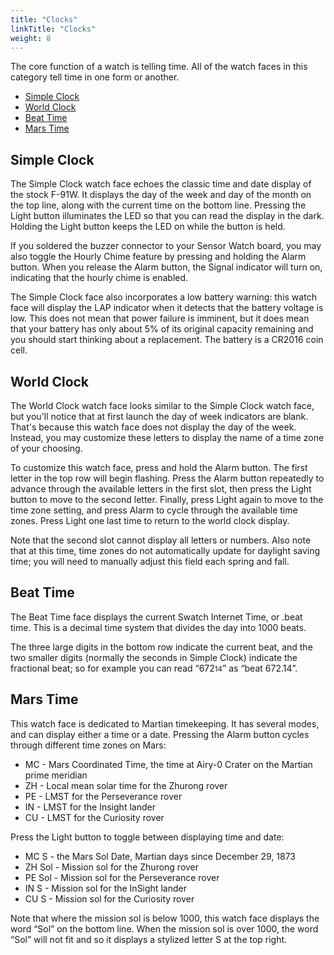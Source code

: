 ```yaml
---
title: "Clocks"
linkTitle: "Clocks"
weight: 8
---
```

The core function of a watch is telling time. All of the watch faces in this category tell time in one form or another.

* [Simple Clock](#simple-clock)
* [World Clock](#world-clock)
* [Beat Time](#beat-time)
* [Mars Time](#mars-time)

Simple Clock
------------

The Simple Clock watch face echoes the classic time and date display of the stock F-91W. It displays the day of the week and day of the month on the top line, along with the current time on the bottom line. Pressing the Light button illuminates the LED so that you can read the display in the dark. Holding the Light button keeps the LED on while the button is held.

If you soldered the buzzer connector to your Sensor Watch board, you may also toggle the Hourly Chime feature by pressing and holding the Alarm button. When you release the Alarm button, the Signal indicator will turn on, indicating that the hourly chime is enabled.

The Simple Clock face also incorporates a low battery warning: this watch face will display the LAP indicator when it detects that the battery voltage is low. This does not mean that power failure is imminent, but it does mean that your battery has only about 5% of its original capacity remaining and you should start thinking about a replacement. The battery is a CR2016 coin cell.

World Clock
-----------

The World Clock watch face looks similar to the Simple Clock watch face, but you'll notice that at first launch the day of week indicators are blank. That's because this watch face does not display the day of the week. Instead, you may customize these letters to display the name of a time zone of your choosing.

To customize this watch face, press and hold the Alarm button. The first letter in the top row will begin flashing. Press the Alarm button repeatedly to advance through the available letters in the first slot, then press the Light button to move to the second letter. Finally, press Light again to move to the time zone setting, and press Alarm to cycle through the available time zones. Press Light one last time to return to the world clock display.

Note that the second slot cannot display all letters or numbers. Also note that at this time, time zones do not automatically update for daylight saving time; you will need to manually adjust this field each spring and fall.

Beat Time
---------

The Beat Time face displays the current Swatch Internet Time, or .beat time. This is a decimal time system that divides the day into 1000 beats.

The three large digits in the bottom row indicate the current beat, and the two smaller digits (normally the seconds in Simple Clock) indicate the fractional beat; so for example you can read “672<small>14</small>” as “beat 672.14”.

Mars Time
---------

This watch face is dedicated to Martian timekeeping. It has several modes, and can display either a time or a date. Pressing the Alarm button cycles through different time zones on Mars:

* MC - Mars Coordinated Time, the time at Airy-0 Crater on the Martian prime meridian
* ZH - Local mean solar time for the Zhurong rover
* PE - LMST for the Perseverance rover
* IN - LMST for the Insight lander
* CU - LMST for the Curiosity rover

Press the Light button to toggle between displaying time and date:

* MC S - the Mars Sol Date, Martian days since December 29, 1873
* ZH Sol - Mission sol for the Zhurong rover
* PE Sol - Mission sol for the Perseverance rover
* IN S - Mission sol for the InSight lander
* CU S - Mission sol for the Curiosity rover

Note that where the mission sol is below 1000, this watch face displays the word “Sol” on the bottom line. When the mission sol is over 1000, the word “Sol” will not fit and so it displays a stylized letter S at the top right.
